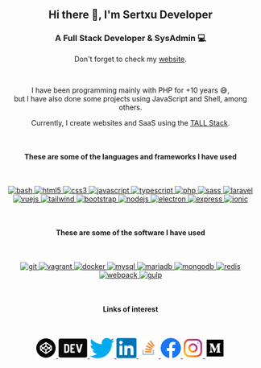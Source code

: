 <h2 align="center">Hi there 👋, I'm Sertxu Developer</h2>
<h3 align="center">A Full Stack Developer & SysAdmin 💻</h3>
<p align="center">Don't forget to check my <a href="https://sertxu.dev">website</a>.</p>
<br>
<p align="center">I have been programming mainly with PHP for +10 years 😅,<br>but I have also done some projects using JavaScript and Shell, among others.</p>

<p align="center">Currently, I create websites and SaaS using the <a href="https://tallstack.dev/">TALL Stack</a>.</p>

<br>

<h4 align="center">These are some of the languages and frameworks I have used</h4>
<br>
<p align="center">
<a href="https://www.gnu.org/software/bash/" target="_blank"> <img src="https://www.vectorlogo.zone/logos/gnu_bash/gnu_bash-icon.svg" alt="bash" width="40" height="40"/> </a>
<a href="https://www.w3.org/html/" target="_blank"> <img src="https://devicons.github.io/devicon/devicon.git/icons/html5/html5-original-wordmark.svg" alt="html5" width="40" height="40"/> </a>
<a href="https://www.w3schools.com/css/" target="_blank"> <img src="https://devicons.github.io/devicon/devicon.git/icons/css3/css3-original-wordmark.svg" alt="css3" width="40" height="40"/> </a>
<a href="https://developer.mozilla.org/en-US/docs/Web/JavaScript" target="_blank"> <img src="https://devicons.github.io/devicon/devicon.git/icons/javascript/javascript-original.svg" alt="javascript" width="40" height="40"/> </a>
<a href="https://www.typescriptlang.org/" target="_blank"> <img src="https://devicons.github.io/devicon/devicon.git/icons/typescript/typescript-original.svg" alt="typescript" width="40" height="40"/> </a>
<a href="https://www.php.net" target="_blank"> <img src="https://devicons.github.io/devicon/devicon.git/icons/php/php-original.svg" alt="php" width="40" height="40"/> </a>
<a href="https://sass-lang.com" target="_blank"> <img src="https://devicons.github.io/devicon/devicon.git/icons/sass/sass-original.svg" alt="sass" width="40" height="40"/> </a> 
<a href="https://laravel.com/" target="_blank"> <img src="https://devicons.github.io/devicon/devicon.git/icons/laravel/laravel-plain-wordmark.svg" alt="laravel" width="40" height="40"/> </a>
<a href="https://vuejs.org/" target="_blank"> <img src="https://devicons.github.io/devicon/devicon.git/icons/vuejs/vuejs-original-wordmark.svg" alt="vuejs" width="40" height="40"/> </a>
<a href="https://tailwindcss.com/" target="_blank"> <img src="https://www.vectorlogo.zone/logos/tailwindcss/tailwindcss-icon.svg" alt="tailwind" width="40" height="40"/> </a>
<a href="https://getbootstrap.com" target="_blank"> <img src="https://devicons.github.io/devicon/devicon.git/icons/bootstrap/bootstrap-plain.svg" alt="bootstrap" width="40" height="40"/> </a>
<a href="https://nodejs.org" target="_blank"> <img src="https://devicons.github.io/devicon/devicon.git/icons/nodejs/nodejs-original-wordmark.svg" alt="nodejs" width="40" height="40"/> </a>
<a href="https://www.electronjs.org" target="_blank"> <img src="https://devicons.github.io/devicon/devicon.git/icons/electron/electron-original.svg" alt="electron" width="40" height="40"/> </a>
<a href="https://expressjs.com" target="_blank"> <img src="https://devicons.github.io/devicon/devicon.git/icons/express/express-original-wordmark.svg" alt="express" width="40" height="40"/> </a>
<a href="https://ionicframework.com" target="_blank"> <img src="https://upload.wikimedia.org/wikipedia/commons/d/d1/Ionic_Logo.svg" alt="ionic" width="40" height="40"/> </a>
</p>

<br>

<h4 align="center">These are some of the software I have used</h4>
<br>
<p align="center">
<a href="https://git-scm.com/" target="_blank"> <img src="https://www.vectorlogo.zone/logos/git-scm/git-scm-icon.svg" alt="git" width="40" height="40"/> </a>
<a href="https://www.vagrantup.com/" target="_blank"> <img src="https://www.vectorlogo.zone/logos/vagrantup/vagrantup-icon.svg" alt="vagrant" width="40" height="40"/> </a>
<a href="https://www.docker.com/" target="_blank"> <img src="https://devicons.github.io/devicon/devicon.git/icons/docker/docker-original-wordmark.svg" alt="docker" width="40" height="40"/> </a>
<a href="https://www.mysql.com/" target="_blank"> <img src="https://devicons.github.io/devicon/devicon.git/icons/mysql/mysql-original-wordmark.svg" alt="mysql" width="40" height="40"/> </a>
<a href="https://mariadb.org/" target="_blank"> <img src="https://www.vectorlogo.zone/logos/mariadb/mariadb-icon.svg" alt="mariadb" width="40" height="40"/> </a>
<a href="https://www.mongodb.com/" target="_blank"> <img src="https://devicons.github.io/devicon/devicon.git/icons/mongodb/mongodb-original-wordmark.svg" alt="mongodb" width="40" height="40"/> </a>
<a href="https://redis.io" target="_blank"> <img src="https://devicons.github.io/devicon/devicon.git/icons/redis/redis-original-wordmark.svg" alt="redis" width="40" height="40"/> </a>
<a href="https://webpack.js.org" target="_blank"> <img src="https://devicons.github.io/devicon/devicon.git/icons/webpack/webpack-original.svg" alt="webpack" width="40" height="40"/> </a>
<a href="https://gulpjs.com" target="_blank"> <img src="https://devicons.github.io/devicon/devicon.git/icons/gulp/gulp-plain.svg" alt="gulp" width="40" height="40"/> </a>
</p>

<br>

<h4 align="center">Links of interest</h4>
<br>
<p align="center">
<a href="https://codepen.io/sertxudeveloper" target="_blank"> <img src="logos/codepen.png" alt="codepen" height="40"> </a>
<a href="https://dev.to/sertxudeveloper" target="blank"> <img src="logos/dev.jpg" alt="dev.to" height="40"> </a>
<a href="https://twitter.com/sertxudeveloper" target="blank"> <img src="logos/twitter.png" alt="twitter" height="40"> </a>
<a href="https://linkedin.com/in/sertxudeveloper" target="blank"> <img src="logos/linkedin.png" alt="linkedin" height="40"> </a>
<a href="https://stackoverflow.com/users/8813963" target="blank"> <img src="logos/stackoverflow.png" alt="stackoverflow" height="40"> </a>
<a href="https://fb.com/sertxudeveloper" target="blank"> <img src="logos/facebook.png" alt="facebook" height="40"> </a>
<a href="https://instagram.com/sertxudeveloper" target="blank"> <img src="logos/instagram.png" alt="instagram" height="40"> </a>
<a href="https://medium.com/@sertxudeveloper" target="blank"> <img src="logos/medium.png" alt="medium" height="40"> </a>
</p>

<!--
<br>
<br>
<br>
<p align="center">
<img src="https://github-readme-stats.vercel.app/api/top-langs/?username=sertxudeveloper&layout=compact&hide=html&count_private=true&langs_count=8" alt="sertxudeveloper" />
&nbsp;
<img src="https://github-readme-stats.vercel.app/api?username=sertxudeveloper&show_icons=true&count_private=true" alt="sertxudeveloper" />
</p>
-->
